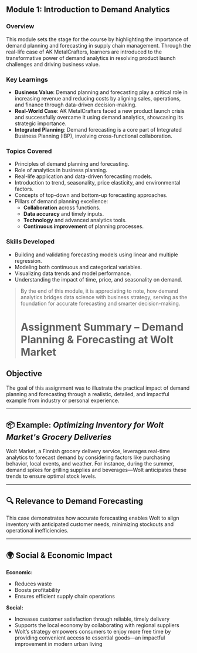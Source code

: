 ## Module 1: Introduction to Demand Analytics

### Overview
This module sets the stage for the course by highlighting the importance of demand planning and forecasting in supply chain management. Through the real-life case of AK MetalCrafters, learners are introduced to the transformative power of demand analytics in resolving product launch challenges and driving business value.

### Key Learnings
- **Business Value**: Demand planning and forecasting play a critical role in increasing revenue and reducing costs by aligning sales, operations, and finance through data-driven decision-making.
- **Real-World Case**: AK MetalCrafters faced a new product launch crisis and successfully overcame it using demand analytics, showcasing its strategic importance.
- **Integrated Planning**: Demand forecasting is a core part of Integrated Business Planning (IBP), involving cross-functional collaboration.

### Topics Covered
- Principles of demand planning and forecasting.
- Role of analytics in business planning.
- Real-life application and data-driven forecasting models.
- Introduction to trend, seasonality, price elasticity, and environmental factors.
- Concepts of top-down and bottom-up forecasting approaches.
- Pillars of demand planning excellence:
  - **Collaboration** across functions.
  - **Data accuracy** and timely inputs.
  - **Technology** and advanced analytics tools.
  - **Continuous improvement** of planning processes.

### Skills Developed
- Building and validating forecasting models using linear and multiple regression.
- Modeling both continuous and categorical variables.
- Visualizing data trends and model performance.
- Understanding the impact of time, price, and seasonality on demand.

> By the end of this module, it is appreciating to note, how demand analytics bridges data science with business strategy, serving as the foundation for accurate forecasting and smarter decision-making.
>
> # Assignment Summary – Demand Planning & Forecasting at Wolt Market

## Objective
The goal of this assignment was to illustrate the practical impact of demand planning and forecasting through a realistic, detailed, and impactful example from industry or personal experience.

---

## 📦 Example: *Optimizing Inventory for Wolt Market's Grocery Deliveries*
Wolt Market, a Finnish grocery delivery service, leverages real-time analytics to forecast demand by considering factors like purchasing behavior, local events, and weather. For instance, during the summer, demand spikes for grilling supplies and beverages—Wolt anticipates these trends to ensure optimal stock levels.

---

## 🔍 Relevance to Demand Forecasting
This case demonstrates how accurate forecasting enables Wolt to align inventory with anticipated customer needs, minimizing stockouts and operational inefficiencies.

---

## 🌍 Social & Economic Impact

**Economic:**
- Reduces waste  
- Boosts profitability  
- Ensures efficient supply chain operations  

**Social:**
- Increases customer satisfaction through reliable, timely delivery  
- Supports the local economy by collaborating with regional suppliers  
- Wolt’s strategy empowers consumers to enjoy more free time by providing convenient access to essential goods—an impactful improvement in modern urban living

